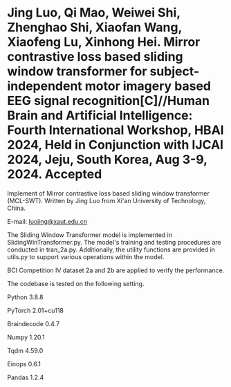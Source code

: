 # Jing Luo, Qi Mao, Weiwei Shi, Zhenghao Shi, Xiaofan Wang, Xiaofeng Lu, Xinhong Hei. Mirror contrastive loss based sliding window transformer for subject-independent motor imagery based EEG signal recognition[C]//Human Brain and Artificial Intelligence: Fourth International Workshop, HBAI 2024, Held in Conjunction with IJCAI 2024, Jeju, South Korea, Aug 3-9, 2024. Accepted

Implement of Mirror contrastive loss based sliding window transformer (MCL-SWT). Written by Jing Luo from Xi'an University of Technology, China.

E-mail: luojing@xaut.edu.cn

The Sliding Window Transformer model is implemented in SlidingWinTransformer.py. The model's training and testing procedures are conducted in tran_2a.py. Additionally, the utility functions are provided in utils.py to support various operations within the model.

BCI Competition IV dataset 2a and 2b are applied to verify the performance.

The codebase is tested on the following setting.

Python 3.8.8

PyTorch 2.01+cu118

Braindecode 0.4.7

Numpy 1.20.1

Tqdm 4.59.0

Einops 0.6.1

Pandas 1.2.4


